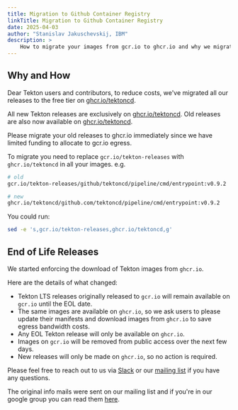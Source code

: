 ```yaml
---
title: Migration to Github Container Registry
linkTitle: Migration to Github Container Registry
date: 2025-04-03
author: "Stanislav Jakuschevskij, IBM"
description: >
    How to migrate your images from gcr.io to ghcr.io and why we migrated
---
```


## Why and How

Dear Tekton users and contributors, to reduce costs, we've migrated all our releases to the free tier on [ghcr.io/tektoncd](http://ghcr.io/tektoncd).

All new Tekton releases are exclusively on [ghcr.io/tektoncd](http://ghcr.io/tektoncd). Old releases are also now available on [ghcr.io/tektoncd](http://ghcr.io/tektoncd). 

Please migrate your old releases to ghcr.io immediately since we have limited funding to allocate to gcr.io egress. 

To migrate you need to replace `gcr.io/tekton-releases` with `ghcr.io/tektoncd` in all your images. e.g.

```sh
# old
gcr.io/tekton-releases/github/tektoncd/pipeline/cmd/entrypoint:v0.9.2

# new
ghcr.io/tektoncd/github.com/tektoncd/pipeline/cmd/entrypoint:v0.9.2
```

You could run:

```sh
sed -e 's,gcr.io/tekton-releases,ghcr.io/tektoncd,g' 
```
## End of Life Releases

We started enforcing the download of Tekton images from `ghcr.io`.

Here are the details of what changed:

- Tekton LTS releases originally released to `gcr.io` will remain available on `gcr.io` until the EOL date. 
- The same images are available on `ghcr.io`, so we ask users to please update their manifests and download images from `ghcr.io` to save egress bandwidth costs.
- Any EOL Tekton release will only be available on `ghcr.io`.
- Images on `gcr.io` will be removed from public access over the next few days. 
- New releases will only be made on `ghcr.io`, so no action is required.

Please feel free to reach out to us via [Slack](https://github.com/tektoncd/community/blob/main/contact.md#slack) or our [mailing list](https://github.com/tektoncd/community/blob/main/contact.md#mailing-list) if you have any questions.

The original info mails were sent on our mailing list and if you're in our google group you can read them [here](https://groups.google.com/g/tekton-dev/c/RoEFXeNZjKE).
